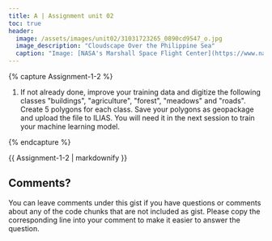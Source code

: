 ```yaml
---
title: A | Assignment unit 02
toc: true
header:
  image: /assets/images/unit02/31031723265_0890cd9547_o.jpg
  image_description: "Cloudscape Over the Philippine Sea"
  caption: "Image: [NASA's Marshall Space Flight Center](https://www.nasa.gov/centers/marshall/home/index.html) [CC BY-NC 2.0] via [flickr.com](https://www.flickr.com/photos/nasamarshall/31031723265/)"
---
```








{% capture Assignment-1-2 %}
1. If not already done, improve your training data and digitize the following classes "buildings", "agriculture", "forest", "meadows" and "roads". Create 5 polygons for each class. Save your polygons as geopackage and upload the file to ILIAS. You will need it in the next session to train your machine learning model.

{% endcapture %}
<div class="notice--success">
  {{ Assignment-1-2 | markdownify }}
</div> 




## Comments?
You can leave comments under this gist if you have questions or comments about any of the code chunks that are not included as gist. Please copy the corresponding line into your comment to make it easier to answer the question. 



<script src="https://utteranc.es/client.js"
        repo="GeoMOER/geoAI"
        issue-term="GeoAI_2022_unit_02_assignment_2_1"
        theme="github-light"
        crossorigin="anonymous"
        async>
</script>
